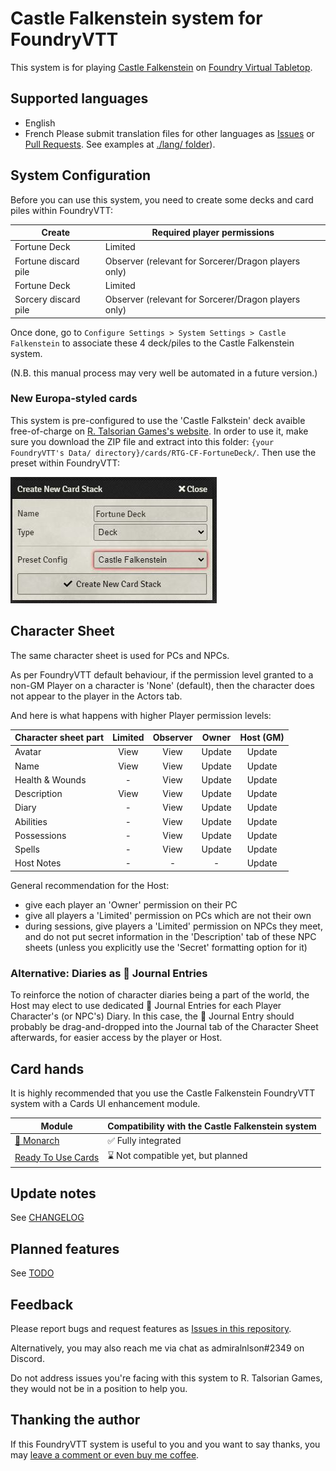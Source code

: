 # Castle Falkenstein system for FoundryVTT
This system is for playing [Castle Falkenstein](https://rtalsoriangames.com/castle-falkenstien/) on [Foundry Virtual Tabletop](https://foundryvtt.com/).

## Supported languages
+ English
+ French
Please submit translation files for other languages as [Issues](https://github.com/admiralnlson/castle-falkenstein-foundryvtt/issues) or [Pull Requests](https://github.com/admiralnlson/castle-falkenstein-foundryvtt/pulls). See examples at [./lang/ folder](./lang/)).

## System Configuration
Before you can use this system, you need to create some decks and card piles within FoundryVTT:

| Create               | Required player permissions                          |
|----------------------|------------------------------------------------------|
| Fortune Deck         | Limited                                              |
| Fortune discard pile | Observer (relevant for Sorcerer/Dragon players only) |
| Fortune Deck         | Limited                                              |
| Sorcery discard pile | Observer (relevant for Sorcerer/Dragon players only) |

Once done, go to `Configure Settings > System Settings > Castle Falkenstein` to associate these 4 deck/piles to the Castle Falkenstein system.

(N.B. this manual process may very well be automated in a future version.)

### New Europa-styled cards
This system is pre-configured to use the 'Castle Falkstein' deck avaible free-of-charge on [R. Talsorian Games's website](https://rtalsoriangames.com/2020/07/24/falkenstein-friday-the-fortune-deck/).
In order to use it, make sure you download the ZIP file and extract into this folder: `{your FoundryVTT's Data/ directory}/cards/RTG-CF-FortuneDeck/`.
Then use the preset within FoundryVTT:

![](./images/deck-preset.jpg)

## Character Sheet
The same character sheet is used for PCs and NPCs.

As per FoundryVTT default behaviour, if the permission level granted to a non-GM Player on a character is 'None' (default), then the character does not appear to the player in the Actors tab.

And here is what happens with higher Player permission levels:

| Character sheet part | Limited | Observer | Owner  | Host (GM) |
|----------------------|:-------:|:--------:|:------:|:---------:|
| Avatar               | View    | View     | Update | Update    |
| Name                 | View    | View     | Update | Update    |
| Health & Wounds      | -       | View     | Update | Update    |
| Description          | View    | View     | Update | Update    |
| Diary                | -       | View     | Update | Update    |
| Abilities            | -       | View     | Update | Update    |
| Possessions          | -       | View     | Update | Update    |
| Spells               | -       | View     | Update | Update    |
| Host Notes           | -       | -        | -      | Update    |

General recommendation for the Host:
- give each player an 'Owner' permission on their PC
- give all players a 'Limited' permission on PCs which are not their own
- during sessions, give players a 'Limited' permission on NPCs they meet, and do not put secret information in the 'Description' tab of these NPC sheets (unless you explicitly use the 'Secret' formatting option for it)

### Alternative: Diaries as 📖 Journal Entries
To reinforce the notion of character diaries being a part of the world, the Host may elect to use dedicated 📖 Journal Entries for each Player Character's (or NPC's) Diary.
In this case, the 📖 Journal Entry should probably be drag-and-dropped into the Journal tab of the Character Sheet afterwards, for easier access by the player or Host.

## Card hands
It is highly recommended that you use the Castle Falkenstein FoundryVTT system with a Cards UI enhancement module.

| Module                                                                   | Compatibility with the Castle Falkenstein system |
|--------------------------------------------------------------------------|--------------------------------------------------|
| [🦋 Monarch](https://foundryvtt.com/packages/monarch)                    | ✅ Fully integrated                             |
| [Ready To Use Cards](https://foundryvtt.com/packages/ready-to-use-cards) | ⌛ Not compatible yet, but planned               |

## Update notes
See [CHANGELOG](./CHANGELOG.md)

## Planned features
See [TODO](./TODO.md)

## Feedback
Please report bugs and request features as [Issues in this repository](https://github.com/admiralnlson/castle-falkenstein-foundryvtt/issues).

Alternatively, you may also reach me via chat as admiralnlson#2349 on Discord.

Do not address issues you're facing with this system to R. Talsorian Games, they would not be in a position to help you.

## Thanking the author
If this FoundryVTT system is useful to you and you want to say thanks, you may [leave a comment or even buy me coffee](https://ko-fi.com/admiralnlson).

## 